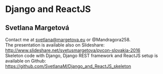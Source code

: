 # Django and ReactJS
## Svetlana Margetová

Contact me at svetlana@margetova.eu or @Mandragora258. <br />
The presentation is available also on Slideshare: http://www.slideshare.net/svetusmargetova/pycon-slovakia-2016 <br />
Skeleton code with Django, Django REST framework and ReactJS setup is available on Github: https://github.com/SvetlanaM/Django_and_ReactJS_skeleton
